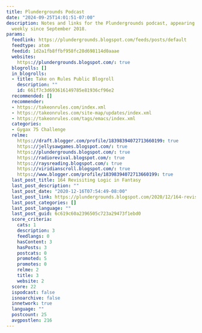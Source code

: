 ```yaml
---
title: Plundergrounds Podcast
date: "2024-09-25T14:01:51-07:00"
description: Notes and links for the Plundergrounds podcast, appearing at least once
  weekly since September 2018.
params:
  feedlink: https://plundergrounds.blogspot.com/feeds/posts/default
  feedtype: atom
  feedid: 1d2a1fb8ffbf958fc28d698114d0aaae
  websites:
    https://plundergrounds.blogspot.com/: true
  blogrolls: []
  in_blogrolls:
  - title: Take on Rules Public Blogroll
    description: ""
    id: 661f7c3d693616149785e81936cf96e2
  recommended: []
  recommender:
  - https://takeonrules.com/index.xml
  - https://takeonrules.com/site-map/updates/index.xml
  - https://takeonrules.com/tags/emacs/index.xml
  categories:
  - Gygax 75 Challenge
  relme:
    https://draft.blogger.com/profile/18398394072713660199: true
    https://jellysawgames.blogspot.com/: true
    https://plundergrounds.blogspot.com/: true
    https://radiorevival.blogspot.com/: true
    https://raysreading.blogspot.com/: true
    https://viridianscroll.blogspot.com/: true
    https://www.blogger.com/profile/18398394072713660199: true
  last_post_title: 164 Revisiting Logic in Fantasy
  last_post_description: ""
  last_post_date: "2020-12-16T07:54:49-08:00"
  last_post_link: https://plundergrounds.blogspot.com/2020/12/164-revisiting-logic-in-fantasy.html
  last_post_categories: []
  last_post_language: ""
  last_post_guid: 6c619c60a2396505c723a29473f1ebd0
  score_criteria:
    cats: 1
    description: 3
    feedlangs: 0
    hasContent: 3
    hasPosts: 3
    postcats: 0
    promoted: 5
    promotes: 0
    relme: 2
    title: 3
    website: 2
  score: 22
  ispodcast: false
  isnoarchive: false
  innetwork: true
  language: ""
  postcount: 25
  avgpostlen: 216
---
```

